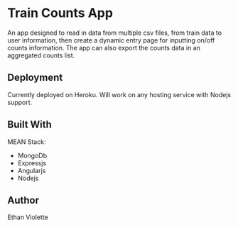 # Train Counts App
An app designed to read in data from multiple csv files, from train data to user information, then create a dynamic
entry page for inputting on/off counts information. The app can also export the counts data in an aggregated counts list.

## Deployment
Currently deployed on Heroku. Will work on any hosting service with Nodejs support.

## Built With
MEAN Stack:
* MongoDb
* Expressjs
* Angularjs
* Nodejs

## Author

Ethan Violette
